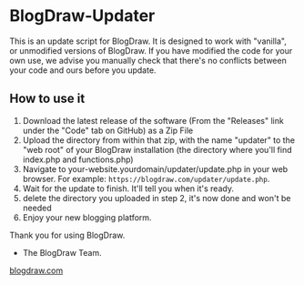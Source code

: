 # BlogDraw-Updater

This is an update script for BlogDraw.  It is designed to work with "vanilla", or unmodified versions of BlogDraw.  If you have modified the code for your own use, we advise you manually check that there's no conflicts between your code and ours before you update.

## How to use it

1. Download the latest release of the software (From the "Releases" link under the "Code" tab on GitHub) as a Zip File
2. Upload the directory from within that zip, with the name "updater" to the "web root" of your BlogDraw installation (the directory where you'll find index.php and functions.php)
3. Navigate to your-website.yourdomain/updater/update.php in your web browser.  For example: `https://blogdraw.com/updater/update.php`.
4. Wait for the update to finish.  It'll tell you when it's ready.
5. delete the directory you uploaded in step 2, it's now done and won't be needed
6. Enjoy your new blogging platform.

Thank you for using BlogDraw.

- The BlogDraw Team.

[blogdraw.com](https://blogdraw.com)
